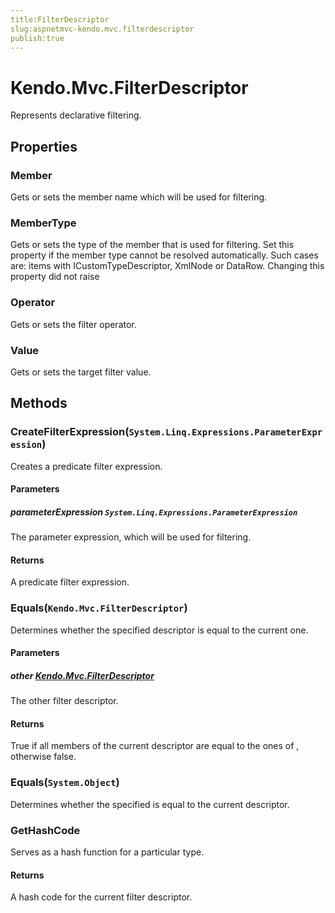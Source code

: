 ```yaml
---
title:FilterDescriptor
slug:aspnetmvc-kendo.mvc.filterdescriptor
publish:true
---
```


# Kendo.Mvc.FilterDescriptor
Represents declarative filtering.


## Properties
### Member
Gets or sets the member name which will be used for filtering.
### MemberType
Gets or sets the type of the member that is used for filtering.
            Set this property if the member type cannot be resolved automatically.
            Such cases are: items with ICustomTypeDescriptor, XmlNode or DataRow.
            Changing this property did not raise
### Operator
Gets or sets the filter operator.
### Value
Gets or sets the target filter value.



## Methods

### CreateFilterExpression(`System.Linq.Expressions.ParameterExpression`)
Creates a predicate filter expression.


#### Parameters

##### parameterExpression `System.Linq.Expressions.ParameterExpression`
The parameter expression, which will be used for filtering.



#### Returns
A predicate filter expression.



### Equals(`Kendo.Mvc.FilterDescriptor`)
Determines whether the specified  descriptor 
            is equal to the current one.


#### Parameters

##### other [Kendo.Mvc.FilterDescriptor](/api/wrappers/aspnet-mvc/Kendo.Mvc/FilterDescriptor)
The other filter descriptor.



#### Returns
True if all members of the current descriptor are 
            equal to the ones of , otherwise false.



### Equals(`System.Object`)
Determines whether the specified 
            is equal to the current descriptor.





### GetHashCode
Serves as a hash function for a particular type.



#### Returns
A hash code for the current filter descriptor.




 
